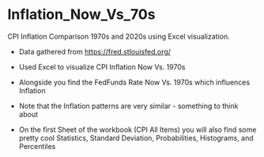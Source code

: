 # Inflation_Now_Vs_70s
CPI Inflation Comparison 1970s and 2020s using Excel visualization.

- Data gathered from https://fred.stlouisfed.org/
- Used Excel to visualize CPI Inflation Now Vs. 1970s
- Alongside you find the FedFunds Rate Now Vs. 1970s which influences Inflation
- Note that the Inflation patterns are very similar - something to think about

- On the first Sheet of the workbook (CPI All Items) you will also find some pretty cool Statistics, Standard Deviation, Probabilities, Histograms, and Percentiles
